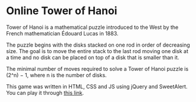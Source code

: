 # Online Tower of Hanoi

Tower of Hanoi is a mathematical puzzle introduced to the West by the French mathematician Édouard Lucas in 1883.

The puzzle begins with the disks stacked on one rod in order of decreasing size. The goal is to move the entire stack to the last rod moving one disk at a time and no disk can be placed on top of a disk that is smaller than it.

The minimal number of moves required to solve a Tower of Hanoi puzzle is (2^n) − 1, where n is the number of disks.

This game was written in HTML, CSS and JS using jQuery and SweetAlert. You can play it through [this link](https://thalescr.github.io/tower-of-hanoi/).
